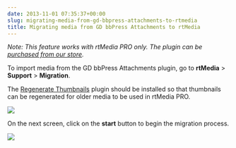 ```yaml
---
date: 2013-11-01 07:35:37+00:00
slug: migrating-media-from-gd-bbpress-attachments-to-rtmedia
title: Migrating media from GD bbPress Attachments to rtMedia
---
```


_Note: This feature works with rtMedia PRO only. The plugin can be [purchased from our store](https://rtcamp.com/store/rtmedia-pro/)._

To import media from the GD bbPress Attachments plugin, go to **rtMedia** > **Support** > **Migration**.

The [Regenerate Thumbnails](http://wordpress.org/plugins/regenerate-thumbnails/) plugin should be installed so that thumbnails can be regenerated for older media to be used in rtMedia PRO.

![](https://rtcamp.com/wp-content/uploads/2013/11/image3.png)

On the next screen, click on the **start** button to begin the migration process.

![](https://rtcamp.com/wp-content/uploads/2013/11/image4.png)
